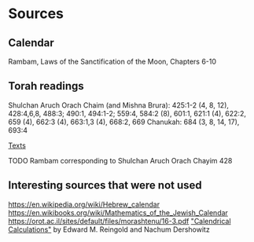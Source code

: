 # Sources

## Calendar
Rambam, Laws of the Sanctification of the Moon, Chapters 6-10

## Torah readings

Shulchan Aruch Orach Chaim (and Mishna Brura):
425:1-2 (4, 8, 12), 428:4,6,8, 488:3; 490:1, 494:1-2; 559:4,
584:2 (8), 601:1, 621:1 (4), 622:2, 659 (4), 662:3 (4),
663:1,3 (4), 668:2, 669
Chanukah: 684 (3, 8, 14, 17),
693:4

[Texts](sources.md)          

TODO Rambam corresponding to Shulchan Aruch Orach Chayim 428


## Interesting sources that were not used 
https://en.wikipedia.org/wiki/Hebrew_calendar
https://en.wikibooks.org/wiki/Mathematics_of_the_Jewish_Calendar
https://orot.ac.il/sites/default/files/morashtenu/16-3.pdf
["Calendrical Calculations"](https://www.amazon.com/Calendrical-Calculations-Ultimate-Edward-Reingold/dp/1107683165)
by Edward M. Reingold and Nachum Dershowitz
